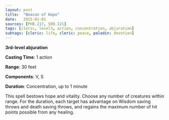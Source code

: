 ```yaml
---
layout: post
title:  "Beacon of Hope"
date:   2015-01-01
sources: [PHB.217, SRD.121]
tags: [cleric, level3, action, concentration, abjuration]
subtags: [cleric: life, cleric: peace, paladin: devotion]
---
```


**3rd-level abjuration**

**Casting Time**: 1 action

**Range**: 30 feet

**Components**: V, S

**Duration**: Concentration, up to 1 minute

This spell bestows hope and vitality. Choose any number of creatures within range. For the duration, each target has advantage on Wisdom saving throws and death saving throws, and regains the maximum number of hit points possible from any healing.
